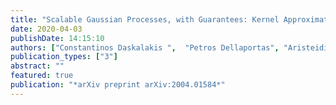 ```yaml
---
title: "Scalable Gaussian Processes, with Guarantees: Kernel Approximations and Deep Feature Extraction"
date: 2020-04-03
publishDate: 14:15:10
authors: ["Constantinos Daskalakis ",  "Petros Dellaportas", "Aristeidis Panos"]
publication_types: ["3"]
abstract: ""
featured: true
publication: "*arXiv preprint arXiv:2004.01584*"
---
```


